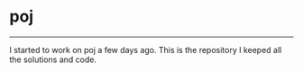 # poj
---
I started to work on poj a few days ago. This is the repository I keeped all the solutions and code.
